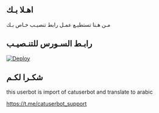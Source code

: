 ## اهـلا بـك
مـن هـنا تستطيـع عمـل رابط تنصيـب خـاص بـك

## رابـط السـورس للتنـصيـب

[![Deploy](https://www.herokucdn.com/deploy/button.svg)](https://heroku.com/deploy?template=https://github.com/adhamsamyelshora/smsmjmtgonadd)

## شكـرا لكـم 


this userbot is import of catuserbot and translate to arabic

https://t.me/catuserbot_support
